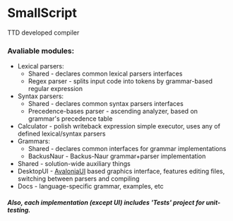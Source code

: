 # SmallScript
TTD developed compiler

### Avaliable modules:
 - Lexical parsers:
    - Shared - declares common lexical parsers interfaces
    - Regex parser - splits input code into tokens by grammar-based regular expression
 - Syntax parsers:
    - Shared - declares common syntax parsers interfaces
    - Precedence-bases parser - ascending analyzer, based on grammar's precedence table
 - Calculator - polish writeback expression simple executor, uses any of defined lexical/syntax parsers
 - Grammars:
    - Shared - declares common interfaces for grammar implementations
    - BackusNaur - Backus-Naur grammar+parser implementation
 - Shared - solution-wide auxiliary things
 - DesktopUI - [AvaloniaUI](https://github.com/AvaloniaUI/Avalonia) based graphics interface, features editing files, switching between parsers and compiling
 - Docs - language-specific grammar, examples, etc

##### Also, each implementation (except UI) includes 'Tests' project for unit-testing.
